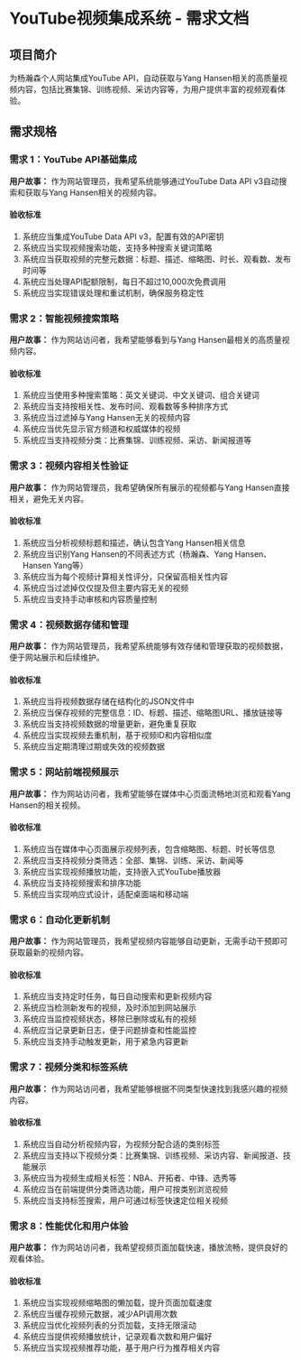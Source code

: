 # YouTube视频集成系统 - 需求文档

## 项目简介

为杨瀚森个人网站集成YouTube API，自动获取与Yang Hansen相关的高质量视频内容，包括比赛集锦、训练视频、采访内容等，为用户提供丰富的视频观看体验。

## 需求规格

### 需求 1：YouTube API基础集成

**用户故事：** 作为网站管理员，我希望系统能够通过YouTube Data API v3自动搜索和获取与Yang Hansen相关的视频内容。

#### 验收标准

1. 系统应当集成YouTube Data API v3，配置有效的API密钥
2. 系统应当实现视频搜索功能，支持多种搜索关键词策略
3. 系统应当获取视频的完整元数据：标题、描述、缩略图、时长、观看数、发布时间等
4. 系统应当处理API配额限制，每日不超过10,000次免费调用
5. 系统应当实现错误处理和重试机制，确保服务稳定性

### 需求 2：智能视频搜索策略

**用户故事：** 作为网站访问者，我希望能够看到与Yang Hansen最相关的高质量视频内容。

#### 验收标准

1. 系统应当使用多种搜索策略：英文关键词、中文关键词、组合关键词
2. 系统应当支持按相关性、发布时间、观看数等多种排序方式
3. 系统应当过滤掉与Yang Hansen无关的视频内容
4. 系统应当优先显示官方频道和权威媒体的视频
5. 系统应当支持视频分类：比赛集锦、训练视频、采访、新闻报道等

### 需求 3：视频内容相关性验证

**用户故事：** 作为网站管理员，我希望确保所有展示的视频都与Yang Hansen直接相关，避免无关内容。

#### 验收标准

1. 系统应当分析视频标题和描述，确认包含Yang Hansen相关信息
2. 系统应当识别Yang Hansen的不同表述方式（杨瀚森、Yang Hansen、Hansen Yang等）
3. 系统应当为每个视频计算相关性评分，只保留高相关性内容
4. 系统应当过滤掉仅仅提及但主要内容无关的视频
5. 系统应当支持手动审核和内容质量控制

### 需求 4：视频数据存储和管理

**用户故事：** 作为网站管理员，我希望系统能够有效存储和管理获取的视频数据，便于网站展示和后续维护。

#### 验收标准

1. 系统应当将视频数据存储在结构化的JSON文件中
2. 系统应当保存视频的完整信息：ID、标题、描述、缩略图URL、播放链接等
3. 系统应当支持视频数据的增量更新，避免重复获取
4. 系统应当实现视频去重机制，基于视频ID和内容相似度
5. 系统应当定期清理过期或失效的视频数据

### 需求 5：网站前端视频展示

**用户故事：** 作为网站访问者，我希望能够在媒体中心页面流畅地浏览和观看Yang Hansen的相关视频。

#### 验收标准

1. 系统应当在媒体中心页面展示视频列表，包含缩略图、标题、时长等信息
2. 系统应当支持视频分类筛选：全部、集锦、训练、采访、新闻等
3. 系统应当实现视频播放功能，支持嵌入式YouTube播放器
4. 系统应当支持视频搜索和排序功能
5. 系统应当实现响应式设计，适配桌面端和移动端

### 需求 6：自动化更新机制

**用户故事：** 作为网站管理员，我希望视频内容能够自动更新，无需手动干预即可获取最新的视频内容。

#### 验收标准

1. 系统应当支持定时任务，每日自动搜索和更新视频内容
2. 系统应当检测新发布的视频，及时添加到网站展示
3. 系统应当监控视频状态，移除已删除或私有的视频
4. 系统应当记录更新日志，便于问题排查和性能监控
5. 系统应当支持手动触发更新，用于紧急内容更新

### 需求 7：视频分类和标签系统

**用户故事：** 作为网站访问者，我希望能够根据不同类型快速找到我感兴趣的视频内容。

#### 验收标准

1. 系统应当自动分析视频内容，为视频分配合适的类别标签
2. 系统应当支持以下视频分类：比赛集锦、训练视频、采访内容、新闻报道、技能展示
3. 系统应当为视频生成相关标签：NBA、开拓者、中锋、选秀等
4. 系统应当在前端提供分类筛选功能，用户可按类别浏览视频
5. 系统应当支持标签搜索，用户可通过标签快速定位相关视频

### 需求 8：性能优化和用户体验

**用户故事：** 作为网站访问者，我希望视频页面加载快速，播放流畅，提供良好的观看体验。

#### 验收标准

1. 系统应当实现视频缩略图的懒加载，提升页面加载速度
2. 系统应当缓存视频元数据，减少API调用次数
3. 系统应当优化视频列表的分页加载，支持无限滚动
4. 系统应当提供视频播放统计，记录观看次数和用户偏好
5. 系统应当实现视频推荐功能，基于用户行为推荐相关内容
